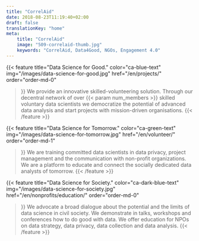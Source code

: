 ```yaml
---
title: "CorrelAid"
date: 2018-08-23T11:19:40+02:00
draft: false
translationKey: "home"
meta:
    title: "CorrelAid"
    image: "509-correlaid-thumb.jpg"
    keywords: "CorrelAid, Data4Good, NGOs, Engagement 4.0"
---
```



{{< feature 
    title="Data Science for Good." 
    color="ca-blue-text"
    img="/images/data-science-for-good.jpg"
    href="/en/projects/"
    order="order-md-0"
>}}
We provide an innovative skilled-volunteering solution. Through our decentral
network of over {{< param num_members >}} skilled voluntary data scientists we democratize the potential of 
advanced data analysis and start projects with mission-driven organisations.
{{< /feature >}}

{{< feature 
    title="Data Science for Tomorrow."
    color="ca-green-text"
    img="/images/data-science-for-tomorrow.jpg"
    href="/en/volunteer/"
    order="order-md-1"
>}}
We are training committed data scientists in data privacy, project management and the communication
with non-profit organizations. We are a platform to educate and connect the socially dedicated
data analysts of tomorrow.
{{< /feature >}}

{{< feature 
    title="Data Science for Society." 
    color="ca-dark-blue-text"
    img="/images/data-science-for-society.jpg"
    href="/en/nonprofits/education/"
    order="order-md-0"
>}}
We advocate a broad dialogue about the potential and the limits of data science in civil society.
We demonstrate in talks, workshops and conferences how to do good with data. We offer education for NPOs on data strategy, data privacy, data collection and data analysis.
{{< /feature >}}